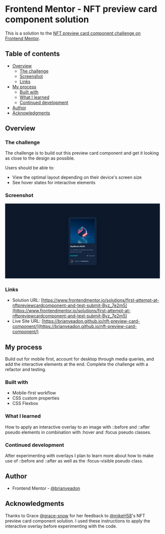 # Frontend Mentor - NFT preview card component solution

This is a solution to the [NFT preview card component challenge on Frontend Mentor](https://www.frontendmentor.io/challenges/nft-preview-card-component-SbdUL_w0U).

## Table of contents

- [Overview](#overview)
  - [The challenge](#the-challenge)
  - [Screenshot](#screenshot)
  - [Links](#links)
- [My process](#my-process)
  - [Built with](#built-with)
  - [What I learned](#what-i-learned)
  - [Continued development](#continued-development)
- [Author](#author)
- [Acknowledgments](#acknowledgments)

## Overview

### The challenge

The challenge is to build out this preview card component and get it looking as close to the design as possible.

Users should be able to:

- View the optimal layout depending on their device's screen size
- See hover states for interactive elements

### Screenshot

![screenshot of my desktop solution to NFT preview card component solution](./screenshots/screenshot-desktop.png)

### Links

- Solution URL: [https://www.frontendmentor.io/solutions/first-attempt-at-nftpreviewcardcomponent-and-test-submit-Byz_7e2m5](https://www.frontendmentor.io/solutions/first-attempt-at-nftpreviewcardcomponent-and-test-submit-Byz_7e2m5)
- Live Site URL: [https://brianyeadon.github.io/nft-preview-card-component/](https://brianyeadon.github.io/nft-preview-card-component/)

## My process

Build out for mobile first, account for desktop through media queries, and add the interactive elements at the end. Complete the challenge with a refactor and testing.

### Built with

- Mobile-first workflow
- CSS custom properties
- CSS Flexbox

### What I learned

How to apply an interactive overlay to an image with ::before and ::after pseudo elements in combination with :hover and :focus pseudo classes.

### Continued development

After experimenting with overlays I plan to learn more about how to make use of ::before and ::after as well as the :focus-visible pseudo class.

## Author

- Frontend Mentor - [@brianyeadon](https://www.frontendmentor.io/profile/brianyeadon)

## Acknowledgments

Thanks to Grace [@grace-snow](https://www.frontendmentor.io/profile/grace-snow) for her feedback to [@mikeH58](https://www.frontendmentor.io/profile/mikeH58)'s NFT preview card component solution. I used these instructions to apply the interactive overlay before experimenting with the code.
